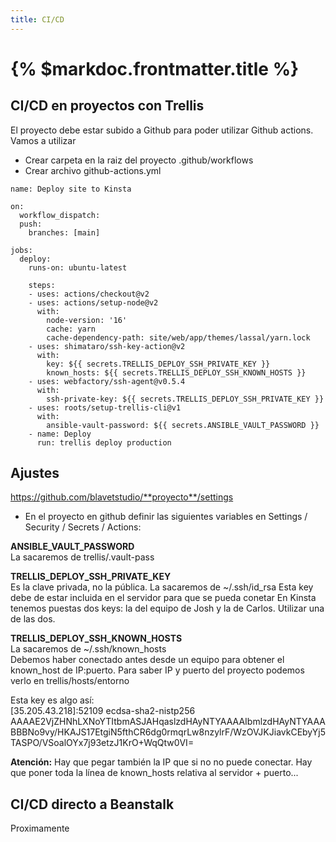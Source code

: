 ```yaml
---
title: CI/CD
---
```


# {% $markdoc.frontmatter.title %}

## CI/CD en proyectos con Trellis

El proyecto debe estar subido a Github para poder utilizar Github actions. Vamos a utilizar 

- Crear carpeta en la raiz del proyecto .github/workflows  
- Crear archivo github-actions.yml

```
name: Deploy site to Kinsta

on:
  workflow_dispatch:
  push:
    branches: [main]

jobs:
  deploy:
    runs-on: ubuntu-latest

    steps:
    - uses: actions/checkout@v2
    - uses: actions/setup-node@v2
      with:
        node-version: '16'
        cache: yarn
        cache-dependency-path: site/web/app/themes/lassal/yarn.lock
    - uses: shimataro/ssh-key-action@v2
      with:
        key: ${{ secrets.TRELLIS_DEPLOY_SSH_PRIVATE_KEY }}
        known_hosts: ${{ secrets.TRELLIS_DEPLOY_SSH_KNOWN_HOSTS }}
    - uses: webfactory/ssh-agent@v0.5.4
      with:
        ssh-private-key: ${{ secrets.TRELLIS_DEPLOY_SSH_PRIVATE_KEY }}
    - uses: roots/setup-trellis-cli@v1
      with:
        ansible-vault-password: ${{ secrets.ANSIBLE_VAULT_PASSWORD }}
    - name: Deploy
      run: trellis deploy production

```

## Ajustes

https://github.com/blavetstudio/**proyecto**/settings

- En el proyecto en github definir las siguientes variables en Settings / Security / Secrets / Actions:

**ANSIBLE_VAULT_PASSWORD**  
La sacaremos de trellis/.vault-pass

**TRELLIS_DEPLOY_SSH_PRIVATE_KEY**  
Es la clave privada, no la pública. La sacaremos de ~/.ssh/id_rsa
Esta key debe de estar incluida en el servidor para que se pueda conetar
En Kinsta tenemos puestas dos keys: la del equipo de Josh y la de Carlos. Utilizar una de las dos.

**TRELLIS_DEPLOY_SSH_KNOWN_HOSTS**  
La sacaremos de ~/.ssh/known_hosts  
Debemos haber conectado antes desde un equipo para obtener el known_host de IP:puerto. Para saber IP y puerto del proyecto podemos verlo en trellis/hosts/entorno

Esta key es algo así:  
[35.205.43.218]:52109 ecdsa-sha2-nistp256 AAAAE2VjZHNhLXNoYTItbmASJAHqaslzdHAyNTYAAAAIbmlzdHAyNTYAAABBBNo9vy/HKAJS17EtgiN5fthCR6dg0rmqrLw8nzylrF/WzOVJKJiavkCEbyYj5TASPO/VSoalOYx7j93etzJ1KrO+WqQtw0VI=

**Atención:** Hay que pegar también la IP que si no no puede conectar. Hay que poner toda la línea de known_hosts relativa al servidor + puerto...

## CI/CD directo a Beanstalk
Proximamente